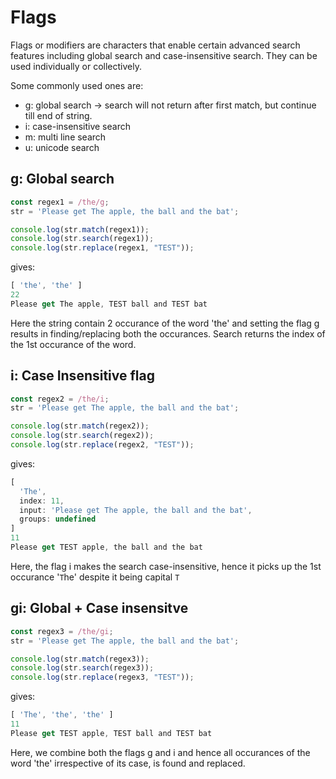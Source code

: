 # Flags
Flags or modifiers are characters that enable certain advanced search features including global search and case-insensitive search. They can be used individually or collectively.

Some commonly used ones are:
- g: global search -> search will not return after first match, but continue till end of string.
- i: case-insensitive search
- m: multi line search
- u: unicode search

## g: Global search
```js
const regex1 = /the/g;
str = 'Please get The apple, the ball and the bat';

console.log(str.match(regex1));
console.log(str.search(regex1));
console.log(str.replace(regex1, "TEST"));
```
gives:
```js
[ 'the', 'the' ]
22
Please get The apple, TEST ball and TEST bat
```
Here the string contain 2 occurance of the word 'the' and setting the flag g results in finding/replacing both the occurances. Search returns the index of the 1st occurance of the word.

## i: Case Insensitive flag

```js
const regex2 = /the/i;
str = 'Please get The apple, the ball and the bat';

console.log(str.match(regex2));
console.log(str.search(regex2));
console.log(str.replace(regex2, "TEST"));
```
gives:
```js
[
  'The',
  index: 11,
  input: 'Please get The apple, the ball and the bat',
  groups: undefined
]
11
Please get TEST apple, the ball and the bat
```
Here, the flag i makes the search case-insensitive, hence it picks up the 1st occurance '`T`he' despite it being capital `T`

## gi: Global + Case insensitve

```js
const regex3 = /the/gi;
str = 'Please get The apple, the ball and the bat';

console.log(str.match(regex3));
console.log(str.search(regex3));
console.log(str.replace(regex3, "TEST"));
```
gives:
```js
[ 'The', 'the', 'the' ]
11
Please get TEST apple, TEST ball and TEST bat
```

Here, we combine both the flags g and i and hence all occurances of the word 'the' irrespective of its case, is found and replaced.